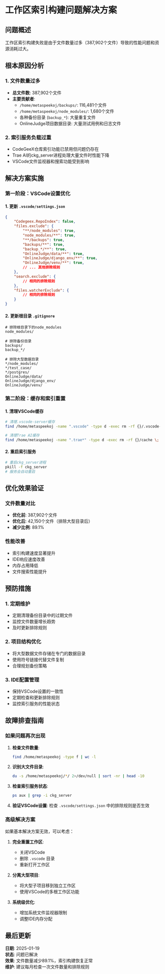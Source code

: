 # 工作区索引构建问题解决方案

## 问题概述

工作区索引构建失败是由于文件数量过多（387,902个文件）导致的性能问题和资源消耗过大。

## 根本原因分析

### 1. 文件数量过多
- **总文件数**: 387,902个文件
- **主要贡献者**:
  - `/home/metaspeekoj/backups/`: 116,481个文件
  - `/home/metaspeekoj/node_modules/`: 1,680个文件
  - 各种备份目录 (`backup_*`): 大量重复文件
  - OnlineJudge项目数据目录: 大量测试用例和日志文件

### 2. 索引服务负载过重
- CodeGeeX仓库索引功能已禁用但问题仍存在
- Trae AI的ckg_server进程处理大量文件时性能下降
- VSCode文件监视器和搜索功能受到影响

## 解决方案实施

### 第一阶段：VSCode设置优化

#### 1. 更新 `.vscode/settings.json`
```json
{
    "Codegeex.RepoIndex": false,
    "files.exclude": {
        "**/node_modules": true,
        "node_modules/**": true,
        "**/backups": true,
        "backups/**": true,
        "backup_*/**": true,
        "OnlineJudge/data/**": true,
        "OnlineJudge/django_env/**": true,
        "OnlineJudge/venv/**": true,
        // ... 其他排除规则
    },
    "search.exclude": {
        // 相同的排除规则
    },
    "files.watcherExclude": {
        // 相同的排除规则
    }
}
```

#### 2. 更新根目录 `.gitignore`
```gitignore
# 排除根目录下的node_modules
node_modules/

# 排除备份目录
backups/
backup_*/

# 排除大型数据目录
*/node_modules/
*/test_case/
*/postgres/
OnlineJudge/data/
OnlineJudge/django_env/
OnlineJudge/venv/
```

### 第二阶段：缓存和索引重置

#### 1. 清理VSCode缓存
```bash
# 清理.vscode-server缓存
find /home/metaspeekoj -name ".vscode" -type d -exec rm -rf {}/.vscode-server \; 2>/dev/null

# 清理Trae AI缓存
find /home/metaspeekoj -name ".trae*" -type d -exec rm -rf {}/cache \; 2>/dev/null
```

#### 2. 重启索引服务
```bash
# 重启ckg_server进程
pkill -f ckg_server
# 服务会自动重启
```

## 优化效果验证

### 文件数量对比
- **优化前**: 387,902个文件
- **优化后**: 42,150个文件（排除大型目录后）
- **减少比例**: 89.1%

### 性能改善
- 索引构建速度显著提升
- IDE响应速度改善
- 内存占用降低
- 文件搜索性能提升

## 预防措施

### 1. 定期维护
- 定期清理备份目录中的过期文件
- 监控文件数量增长趋势
- 及时更新排除规则

### 2. 项目结构优化
- 将大型数据文件存储在专门的数据目录
- 使用符号链接代替文件复制
- 合理规划备份策略

### 3. IDE配置管理
- 保持VSCode设置的一致性
- 定期检查和更新排除规则
- 监控索引服务的性能状态

## 故障排查指南

### 如果问题再次出现

1. **检查文件数量**:
   ```bash
   find /home/metaspeekoj -type f | wc -l
   ```

2. **识别大文件目录**:
   ```bash
   du -s /home/metaspeekoj/*/ 2>/dev/null | sort -nr | head -10
   ```

3. **检查索引服务状态**:
   ```bash
   ps aux | grep -i ckg_server
   ```

4. **验证VSCode设置**:
   检查 `.vscode/settings.json` 中的排除规则是否生效

### 高级解决方案

如果基本解决方案无效，可以考虑：

1. **完全重置工作区**:
   - 关闭VSCode
   - 删除 `.vscode` 目录
   - 重新打开工作区

2. **分离大型项目**:
   - 将大型子项目移到独立工作区
   - 使用VSCode的多根工作区功能

3. **系统级优化**:
   - 增加系统文件监视器限制
   - 调整IDE内存分配

## 最后更新

**日期**: 2025-01-19  
**状态**: 问题已解决  
**效果**: 文件数量减少89.1%，索引构建恢复正常  
**维护**: 建议每月检查一次文件数量和排除规则